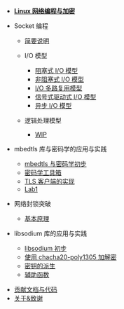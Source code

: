 - [**Linux 网络编程与加密**](/)

<!-- - 基础

  - [基本概念](/basic/basic_concept)
  - [指针与数组](/basic/array_and_pointer) -->

- Socket 编程

  - [简要说明](/socket/basic.md)
  - I/O 模型

    - [阻塞式 I/O 模型](/socket/block)
    - [非阻塞式 I/O 模型](/socket/none_block)
    - [I/O 多路复用模型](/socket/multiplexing)
    - [信号式驱动式 I/O 模型](/socket/signal)
    - [异步 I/O 模型](/socket/async)

  - 逻辑处理模型

    - [WIP](/)

  <!-- - [通过 wireshark 抓包认识 socks5](/network/socks5_with_wireshark)
  - [Lab0](/network/lab0) -->
  <!-- - [阅读 microsocks 的源码](/network/read_with_microsocks) -->

- mbedtls 库与密码学的应用与实践

  - [mbedtls 与密码学初步](/libmbedtls/basic)
  - [密码学工具箱](/libmbedtls/crypto_toolbox)
  - [TLS 客户端的实现](/libmbedtls/tls)
  - [Lab1](/libmbedtls/lab1)

- 网络封锁突破

  - [基本原理](/fuckgfw/basic)

- libsodium 库的应用与实践

  - [libsodium 初步](/libsodium/basic)
  - [使用 chacha20-poly1305 加解密](/libsodium/chacha20-poly1305)
  - [密钥的派生](/libsodium/key_derivation)
  - [辅助函数](/libsodium/helpers)

<!-- - libev 库的应用与实践

  - [libev 初步](/libev/basic) -->

<!-- - shadowsocks-libev 的实现

  - [shadowsocks-libev 初步](/shadowsocks-libev/basic) -->

- [贡献文档与代码](contribution.md)
- [关于&致谢](about.md)

